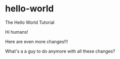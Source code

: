 # hello-world
The Hello World Tutorial

Hi humans!

Here are even more changes!!!

What's a a guy to do anymore with all these changes?
